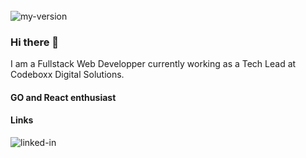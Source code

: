 <br>
<img align="left" alt="my-version" src="https://img.shields.io/badge/version-30-green" />
<br>

<!-- BLOG-POST-LIST:START -->

### Hi there 👋 

I am a Fullstack Web Developper currently working as a Tech Lead at Codeboxx Digital Solutions.

#### GO and React enthusiast

#### Links

<a href="https://www.linkedin.com/in/david-rivard-larochelle-a5ab28161/" target="_blank">
  <img align="left" alt="linked-in" src="https://img.shields.io/badge/linkedin-%230077B5.svg?&style=for-the-badge&logo=linkedin&logoColor=white"/>
</a>

<!-- BLOG-POST-LIST:END -->
